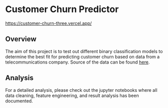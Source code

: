 # Customer Churn Predictor

https://customer-churn-three.vercel.app/

## Overview

The aim of this project is to test out different binary classification models to determine the best fit for predicting customer churn based on data from a telecommunications company. Source of the data can be found [here](https://www.kaggle.com/datasets/blastchar/telco-customer-churn).


## Analysis
For a detailed analysis, please check out the jupyter notebooks where all data cleaning, feature engineering, and result analysis has been documented.
